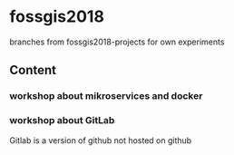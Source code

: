 # fossgis2018
branches from fossgis2018-projects for own experiments
## Content
### workshop about mikroservices and docker
### workshop about GitLab
Gitlab is a version of github not hosted on github
